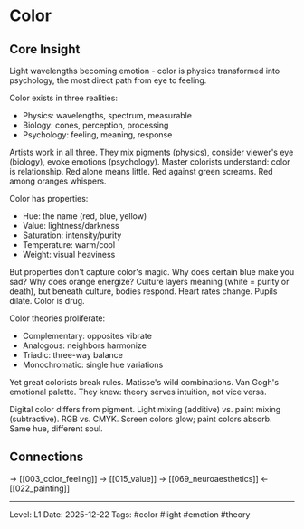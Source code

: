 # Color

## Core Insight
Light wavelengths becoming emotion - color is physics transformed into psychology, the most direct path from eye to feeling.

Color exists in three realities:
- Physics: wavelengths, spectrum, measurable
- Biology: cones, perception, processing
- Psychology: feeling, meaning, response

Artists work in all three. They mix pigments (physics), consider viewer's eye (biology), evoke emotions (psychology). Master colorists understand: color is relationship. Red alone means little. Red against green screams. Red among oranges whispers.

Color has properties:
- Hue: the name (red, blue, yellow)
- Value: lightness/darkness
- Saturation: intensity/purity
- Temperature: warm/cool
- Weight: visual heaviness

But properties don't capture color's magic. Why does certain blue make you sad? Why does orange energize? Culture layers meaning (white = purity or death), but beneath culture, bodies respond. Heart rates change. Pupils dilate. Color is drug.

Color theories proliferate:
- Complementary: opposites vibrate
- Analogous: neighbors harmonize
- Triadic: three-way balance
- Monochromatic: single hue variations

Yet great colorists break rules. Matisse's wild combinations. Van Gogh's emotional palette. They knew: theory serves intuition, not vice versa.

Digital color differs from pigment. Light mixing (additive) vs. paint mixing (subtractive). RGB vs. CMYK. Screen colors glow; paint colors absorb. Same hue, different soul.

## Connections
→ [[003_color_feeling]]
→ [[015_value]]
→ [[069_neuroaesthetics]]
← [[022_painting]]

---
Level: L1
Date: 2025-12-22
Tags: #color #light #emotion #theory